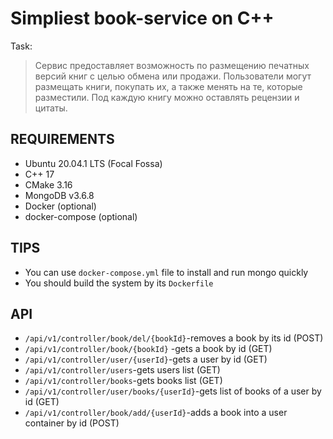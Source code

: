 Simpliest book-service on C++
=============================

Task:
> Сервис предоставляет возможность по размещению печатных версий книг с целью обмена или продажи. Пользователи могут размещать книги, покупать их, а также менять на те, которые разместили. Под каждую книгу можно оставлять рецензии и цитаты.

REQUIREMENTS
------------
- Ubuntu 20.04.1 LTS (Focal Fossa)
- С++ 17
- CMake 3.16
- MongoDB v3.6.8
- Docker (optional)
- docker-compose (optional)

TIPS
------------

- You can use `docker-compose.yml` file to install and run mongo quickly
- You should build the system by its `Dockerfile`

API
----

- `/api/v1/controller/book/del/{bookId}`-removes a book by its id (POST)
- `/api/v1/controller/book/{bookId}` -gets a book by id (GET)
- `/api/v1/controller/user/{userId}`-gets a user by id (GET)
- `/api/v1/controller/users`-gets users list (GET)
- `/api/v1/controller/books`-gets books list (GET)
- `/api/v1/controller/user/books/{userId}`-gets list of books of a user by id (GET)
- `/api/v1/controller/book/add/{userId}`-adds a book into a user container by id (POST)
